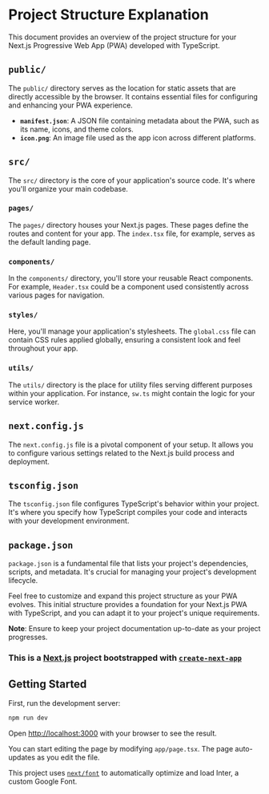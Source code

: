 # Project Structure Explanation

This document provides an overview of the project structure for your Next.js Progressive Web App (PWA) developed with TypeScript.

## `public/`

The `public/` directory serves as the location for static assets that are directly accessible by the browser. It contains essential files for configuring and enhancing your PWA experience.

- **`manifest.json`**: A JSON file containing metadata about the PWA, such as its name, icons, and theme colors.
- **`icon.png`**: An image file used as the app icon across different platforms.

## `src/`

The `src/` directory is the core of your application's source code. It's where you'll organize your main codebase.

### `pages/`

The `pages/` directory houses your Next.js pages. These pages define the routes and content for your app. The `index.tsx` file, for example, serves as the default landing page.

### `components/`

In the `components/` directory, you'll store your reusable React components. For example, `Header.tsx` could be a component used consistently across various pages for navigation.

### `styles/`

Here, you'll manage your application's stylesheets. The `global.css` file can contain CSS rules applied globally, ensuring a consistent look and feel throughout your app.

### `utils/`

The `utils/` directory is the place for utility files serving different purposes within your application. For instance, `sw.ts` might contain the logic for your service worker.

## `next.config.js`

The `next.config.js` file is a pivotal component of your setup. It allows you to configure various settings related to the Next.js build process and deployment.

## `tsconfig.json`

The `tsconfig.json` file configures TypeScript's behavior within your project. It's where you specify how TypeScript compiles your code and interacts with your development environment.

## `package.json`

`package.json` is a fundamental file that lists your project's dependencies, scripts, and metadata. It's crucial for managing your project's development lifecycle.

Feel free to customize and expand this project structure as your PWA evolves. This initial structure provides a foundation for your Next.js PWA with TypeScript, and you can adapt it to your project's unique requirements.

**Note**: Ensure to keep your project documentation up-to-date as your project progresses.

### This is a [Next.js](https://nextjs.org/) project bootstrapped with [`create-next-app`](https://github.com/vercel/next.js/tree/canary/packages/create-next-app)

## Getting Started

First, run the development server:

```bash
npm run dev
```

Open [http://localhost:3000](http://localhost:3000) with your browser to see the result.

You can start editing the page by modifying `app/page.tsx`. The page auto-updates as you edit the file.

This project uses [`next/font`](https://nextjs.org/docs/basic-features/font-optimization) to automatically optimize and load Inter, a custom Google Font.
